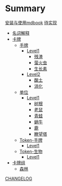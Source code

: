 # Summary

[安装与使用mdbook](安装与使用mdbook.md)
[待实现](待实现.md)

- [名词解释](名词解释.md)
- [卡牌]()
    - [手牌]()
        - [Level1]()
            - [残渣](卡牌/残渣.md)
            - [萤火虫](卡牌/萤火虫.md)
            - [生长素](卡牌/生长素.md)
        - [Level2]()
            - [酸土](卡牌/酸土.md)
            - [消化](卡牌/消化.md)
    - [单位]()
        - [Level1]()
            - [树根](卡牌/树根.md)
            - [老鼠](卡牌/老鼠.md)
            - [青蛙](卡牌/青蛙.md)
            - [蜗牛](卡牌/蜗牛.md)
            - [鹿](卡牌/鹿.md)
            - [瞭望塔](卡牌/瞭望塔.md)
    - [Token-手牌]()
        - [Level1]()
    - [Token-生物]()
        - [Level1]()
- [卡牌组]()
    - [森林](卡牌组/森林.md)

[CHANGELOG](CHANGELOG.md)